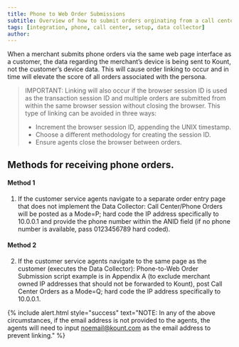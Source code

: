 ```yaml
---
title: Phone to Web Order Submissions
subtitle: Overview of how to submit orders orginating from a call center environment. 
tags: [integration, phone, call center, setup, data collector]
author:
---
```


When a merchant submits phone orders via the same web page interface as a customer, the data regarding the merchant’s device is being sent to Kount, not the customer’s device data. This will cause order linking to occur and in time will elevate the score of all orders associated with the persona.

>IMPORTANT: 
Linking will also occur if the browser session ID is used as the transaction session ID and
multiple orders are submitted from within the same browser session without closing the browser. This
type of linking can be avoided in three ways:
>* Increment the browser session ID, appending the UNIX timestamp.
>* Choose a different methodology for creating the session ID.
>* Ensure agents close the browser between orders.

## Methods for receiving phone orders.

#### Method 1

1. If the customer service agents navigate to a separate order entry page that does not implement
the Data Collector: Call Center/Phone Orders will be posted as a Mode=P; hard code the IP
address specifically to 10.0.0.1 and provide the phone number within the ANID field (if no phone
number is available, pass 0123456789 hard coded).

#### Method 2

2. If the customer service agents navigate to the same page as the customer (executes the Data
Collector): Phone-to-Web Order Submission script example is in Appendix A (to exclude
merchant owned IP addresses that should not be forwarded to Kount), post Call Center Orders
as a Mode=Q; hard code the IP address specifically to 10.0.0.1.

{% include alert.html style="success" text="NOTE: In any of the above circumstances, if the email address is not provided to the agents, the agents will need to input noemail@kount.com as the email address to prevent linking." %}
